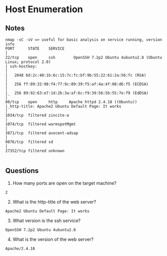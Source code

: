 # Host Enumeration

## Notes

```
nmap -sC -sV => useful for basic analysis on service running, version info
PORT      STATE    SERVICE                                                                               │
22/tcp    open     ssh        OpenSSH 7.2p2 Ubuntu 4ubuntu2.8 (Ubuntu Linux; protocol 2.0)
| ssh-hostkey:                                                                                           │
|   2048 6d:2c:40:1b:6c:15:7c:fc:bf:9b:55:22:61:2a:56:fc (RSA)                                           │
|   256 ff:89:32:98:f4:77:9c:09:39:f5:af:4a:4f:08:d6:f5 (ECDSA)                                          │
|_  256 89:92:63:e7:1d:2b:3a:af:6c:f9:39:56:5b:55:7e:f9 (EdDSA)                                          │
80/tcp    open     http     Apache httpd 2.4.18 ((Ubuntu))
|_http-title: Apache2 Ubuntu Default Page: It works                                                      │
1034/tcp  filtered zincite-a                                                                             │
1074/tcp  filtered warmspotMgmt                                                                          │
3871/tcp  filtered avocent-adsap                                                                         │
9876/tcp  filtered sd                                                                                    │
27352/tcp filtered unknown


```

## Questions

1. How many ports are open on the target machine?

```
2
```

2. What is the http-title of the web server?

```
Apache2 Ubuntu Default Page: It works
```

3. What version is the ssh service?

```
OpenSSH 7.2p2 Ubuntu 4ubuntu2.8
```

4. What is the version of the web server?

```
Apache/2.4.18
```
